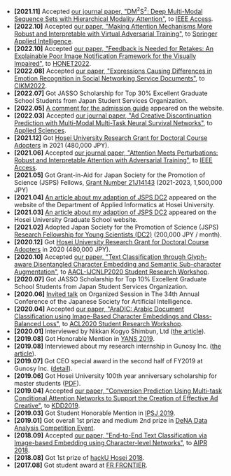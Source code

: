- **[2021.11]** Accepted [our journal paper, "DM$^2$S$^2$: Deep Multi-Modal Sequence Sets with Hierarchical Modality Attention"](/publication/kitada2022dm2s2), to [IEEE Access](https://ieeeaccess.ieee.org/).
- **[2022.10]** Accepted [our paper, "Making Attention Mechanisms More Robust and Interpretable with Virtual Adversarial Training"](/publication/kitada2022making), to [Springer Applied Intelligence](https://www.springer.com/journal/10489).
- **[2022.10]** Accepted [our paper, "Feedback is Needed for Retakes: An Explainable Poor Image Notification Framework for the Visually Impaired"](/publication/ohata2022feedback), to [HONET2022](https://honet-ict.org/index.html).
- **[2022.08]** Accepted [our paper, "Expressions Causing Differences in Emotion Recognition in Social Networking Service Documents"](/publication/nakagawa2022expressions), to [CIKM2022](https://www.cikm2022.org/).
- **[2022.07]** Got JASSO Scholarship for Top 30% Excellent Graduate School Students from Japan Student Services Organization.
- **[2022.05]** [A comment for the admission guide](/post/hosei-university-graduate-school-admission-guide-2023) appeared on the website.
- **[2022.03]** Accepted [our journal paper, "Ad Creative Discontinuation Prediction with Multi-Modal Multi-Task Neural Survival Networks"](/publication/kitada2022ad), to [Applied Sciences](https://www.mdpi.com/journal/applsci).
- **[2021.12]** Got [Hosei University Research Grant for Doctoral Course Adopters](https://www.hosei.ac.jp/gs/gakuhi/gakuhi-shogakukin/shogakukin/kenkyujoseikin/) in 2021 (480,000 JPY).
- **[2021.06]** Accepted [our journal paper, "Attention Meets Perturbations: Robust and Interpretable Attention with Adversarial Training"](/publication/kitada2021attention), to [IEEE Access](https://ieeeaccess.ieee.org/).
- **[2021.05]** Got Grant-in-Aid for Japan Society for the Promotion of Science (JSPS) Fellows, [Grant Number 21J14143](https://kaken.nii.ac.jp/en/grant/KAKENHI-PROJECT-21J14143/) (2021-2023, 1,500,000 JPY)
- **[2021.04]** [An article about my adaption of JSPS DC2](https://ai.ws.hosei.ac.jp/wp/news/news20210408/) appeared on the website of the Department of Applied Informatics at Hosei University.
- **[2021.03]** [An article about my adaption of JSPS DC2](https://www.hosei.ac.jp/koganei/pickup/article-20210305121330/) appeared on the Hosei University Graduate School website.
- **[2021.02]** Adopted Japan Society for the Promotion of Science (JSPS) [Research Fellowship for Young Scientists (DC2)](https://www.jsps.go.jp/english/e-pd/index.html) (200,000 JPY / month).
- **[2020.12]** Got [Hosei University Research Grant for Doctoral Course Adopters](https://www.hosei.ac.jp/gs/gakuhi/gakuhi-shogakukin/shogakukin/kenkyujoseikin/) in 2020 (480,000 JPY).
- **[2020.10]** Accepted [our paper, "Text Classification through Glyph-aware Disentangled Character Embedding and Semantic Sub-character Augmentation"](/publication/aoki2020text), to [AACL-IJCNLP2020 Student Research Workshop](https://aacl2020-srw.github.io/).
- **[2020.07]** Got JASSO Scholarship for Top 10% Excellent Graduate School Students from Japan Student Services Organization.
- **[2020.06]** [Invited talk](https://confit.atlas.jp/guide/event/jsai2020/subject/1H3-OS-12a-05/tables) on Organized Session in The 34th Annual Conference of the Japanese Society for Artificial Intelligence.
- **[2020.04]** Accepted [our paper, "AraDIC: Arabic Document Classification using Image-Based Character Embeddings and Class-Balanced Loss"](/publication/daif2020aradic), to [ACL2020 Student Research Workshop](https://sites.google.com/view/acl20studentresearchworkshop/).
- **[2020.01]** Interviewed by Nikkan Kogyo Shimbun, Ltd ([the article](https://newswitch.jp/p/20932?fbclid=IwAR3XO7LkdZhhCFj9YxqFY4Me7kcbO8lCoBs39RvCCdUAHr7pFDc42PoVQXw)).
- **[2019.08]** Got Honorable Mention in [YANS 2019](https://www.hosei.ac.jp/gs/NEWS/zaigaku/koganei/20190920/).
- **[2019.08]** Interviewed about my research internship in Gunosy Inc. ([the article](https://gunosiru.gunosy.co.jp/entry/kdd2019_gtl)).
- **[2019.07]** Got CEO special award in the second half of FY2019 at Gunosy Inc. ([detail](https://gunosiru.gunosy.co.jp/entry/party-7th-secondhalf)).
- **[2019.06]** Got Hosei University 100th year anniversary scholarship for master students ([PDF](https://www.hosei.ac.jp/application/files/2715/8977/4261/2020_3-3.pdf)).
- **[2019.04]** Accepted [our paper, "Conversion Prediction Using Multi-task Conditional Attention Networks to Support the Creation of Effective Ad Creative"](/publication/kitada2019conversion), to [KDD2019](https://www.kdd.org/kdd2019/).
- **[2019.03]** Got Student Honorable Mention in [IPSJ 2019](https://www.hosei.ac.jp/gs/NEWS/topics/jusho/190411_4/).
- **[2019.01]** Got overall 1st prize and medium 2nd prize in [DeNA Data Analysis Competition Event](https://dena-ai.connpass.com/event/114168/?utm_campaign=event_participate_to_follower&utm_medium=twitter&utm_source=notifications).
- **[2018.09]** Accepted [our paper, "End-to-End Text Classification via Image-based Embedding using Character-level Networks"](/publication/kitada2018end), to [AIPR 2018](https://sites.google.com/aipr-workshop.org/aipr).
- **[2018.08]** Got 1st prize of [hackU Hosei 2018](https://hacku.yahoo.co.jp/hosei2018/).
- **[2017.08]** Got student award at [FR FRONTIER](https://deepanalytics.connpass.com/event/56007/).
